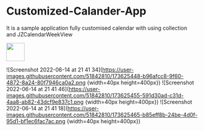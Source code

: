 # Customized-Calander-App
It is a sample application fully customised calendar with using collection  and JZCalendarWeekView


<img src="https://github.com/favicon.ico](https://user-images.githubusercontent.com/51842810/173625448-b96afcc8-9f60-4872-8a24-80f7946ca0a2.png" width="48">

![Screenshot 2022-06-14 at 21 41 34](https://user-images.githubusercontent.com/51842810/173625448-b96afcc8-9f60-4872-8a24-80f7946ca0a2.png {width=40px height=400px})
![Screenshot 2022-06-14 at 21 41 46](https://user-images.githubusercontent.com/51842810/173625455-591d30ad-c31d-4aa8-ab82-43dcf9e837c1.png {width=40px height=400px})
![Screenshot 2022-06-14 at 21 41 18](https://user-images.githubusercontent.com/51842810/173625465-b85eff8b-24be-4d0f-95d1-bf1ec6fac7ac.png {width=40px height=400px})
